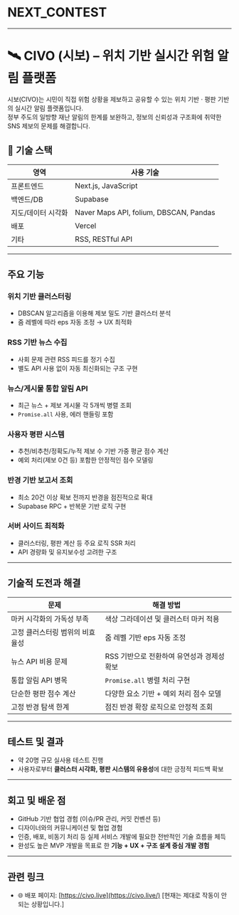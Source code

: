 # NEXT_CONTEST
---
# 🛰️ CIVO (시보) – 위치 기반 실시간 위험 알림 플랫폼

시보(CIVO)는 시민이 직접 위험 상황을 제보하고 공유할 수 있는 위치 기반 · 평판 기반의 실시간 알림 플랫폼입니다.  
정부 주도의 일방향 재난 알림의 한계를 보완하고, 정보의 신뢰성과 구조화에 취약한 SNS 제보의 문제를 해결합니다.

## 🔧 기술 스택

| 영역 | 사용 기술 |
| --- | --- |
| 프론트엔드 | Next.js, JavaScript |
| 백엔드/DB | Supabase |
| 지도/데이터 시각화 | Naver Maps API, folium, DBSCAN, Pandas |
| 배포 | Vercel |
| 기타 | RSS, RESTful API |

---

## 주요 기능

### 위치 기반 클러스터링
- DBSCAN 알고리즘을 이용해 제보 밀도 기반 클러스터 분석
- 줌 레벨에 따라 eps 자동 조정 → UX 최적화

### RSS 기반 뉴스 수집
- 사회 문제 관련 RSS 피드를 정기 수집
- 별도 API 사용 없이 자동 최신화되는 구조 구현

### 뉴스/게시물 통합 알림 API
- 최근 뉴스 + 제보 게시물 각 5개씩 병렬 조회
- `Promise.all` 사용, 에러 핸들링 포함

### 사용자 평판 시스템
- 추천/비추천/정확도/누적 제보 수 기반 가중 평균 점수 계산
- 예외 처리(제보 0건 등) 포함한 안정적인 점수 모델링

### 반경 기반 보고서 조회
- 최소 20건 이상 확보 전까지 반경을 점진적으로 확대
- Supabase RPC + 반복문 기반 로직 구현

### 서버 사이드 최적화
- 클러스터링, 평판 계산 등 주요 로직 SSR 처리
- API 경량화 및 유지보수성 고려한 구조

---

## 기술적 도전과 해결

| 문제 | 해결 방법 |
| --- | --- |
| 마커 시각화의 가독성 부족 | 색상 그라데이션 및 클러스터 마커 적용 |
| 고정 클러스터링 범위의 비효율성 | 줌 레벨 기반 eps 자동 조정 |
| 뉴스 API 비용 문제 | RSS 기반으로 전환하여 유연성과 경제성 확보 |
| 통합 알림 API 병목 | `Promise.all` 병렬 처리 구현 |
| 단순한 평판 점수 계산 | 다양한 요소 기반 + 예외 처리 점수 모델 |
| 고정 반경 탐색 한계 | 점진 반경 확장 로직으로 안정적 조회 |

---

## 테스트 및 결과

- 약 20명 규모 실사용 테스트 진행
- 사용자로부터 **클러스터 시각화, 평판 시스템의 유용성**에 대한 긍정적 피드백 확보

---

## 회고 및 배운 점

- GitHub 기반 협업 경험 (이슈/PR 관리, 커밋 컨벤션 등)
- 디자이너와의 커뮤니케이션 및 협업 경험
- 인증, 배포, 비동기 처리 등 실제 서비스 개발에 필요한 전반적인 기술 흐름을 체득
- 완성도 높은 MVP 개발을 목표로 한 **기능 + UX + 구조 설계 중심 개발 경험**

---

## 관련 링크

- 🌐 배포 페이지: [https://civo.live](https://civo.live/) [현재는 제대로 작동이 안되는 상황입니다.]


